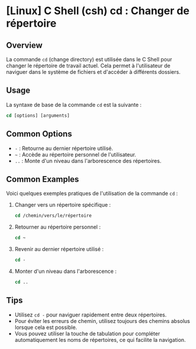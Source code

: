 # [Linux] C Shell (csh) cd : Changer de répertoire

## Overview
La commande `cd` (change directory) est utilisée dans le C Shell pour changer le répertoire de travail actuel. Cela permet à l'utilisateur de naviguer dans le système de fichiers et d'accéder à différents dossiers.

## Usage
La syntaxe de base de la commande `cd` est la suivante :

```csh
cd [options] [arguments]
```

## Common Options
- `-` : Retourne au dernier répertoire utilisé.
- `~` : Accède au répertoire personnel de l'utilisateur.
- `..` : Monte d'un niveau dans l'arborescence des répertoires.

## Common Examples
Voici quelques exemples pratiques de l'utilisation de la commande `cd` :

1. Changer vers un répertoire spécifique :
   ```csh
   cd /chemin/vers/le/répertoire
   ```

2. Retourner au répertoire personnel :
   ```csh
   cd ~
   ```

3. Revenir au dernier répertoire utilisé :
   ```csh
   cd -
   ```

4. Monter d'un niveau dans l'arborescence :
   ```csh
   cd ..
   ```

## Tips
- Utilisez `cd -` pour naviguer rapidement entre deux répertoires.
- Pour éviter les erreurs de chemin, utilisez toujours des chemins absolus lorsque cela est possible.
- Vous pouvez utiliser la touche de tabulation pour compléter automatiquement les noms de répertoires, ce qui facilite la navigation.